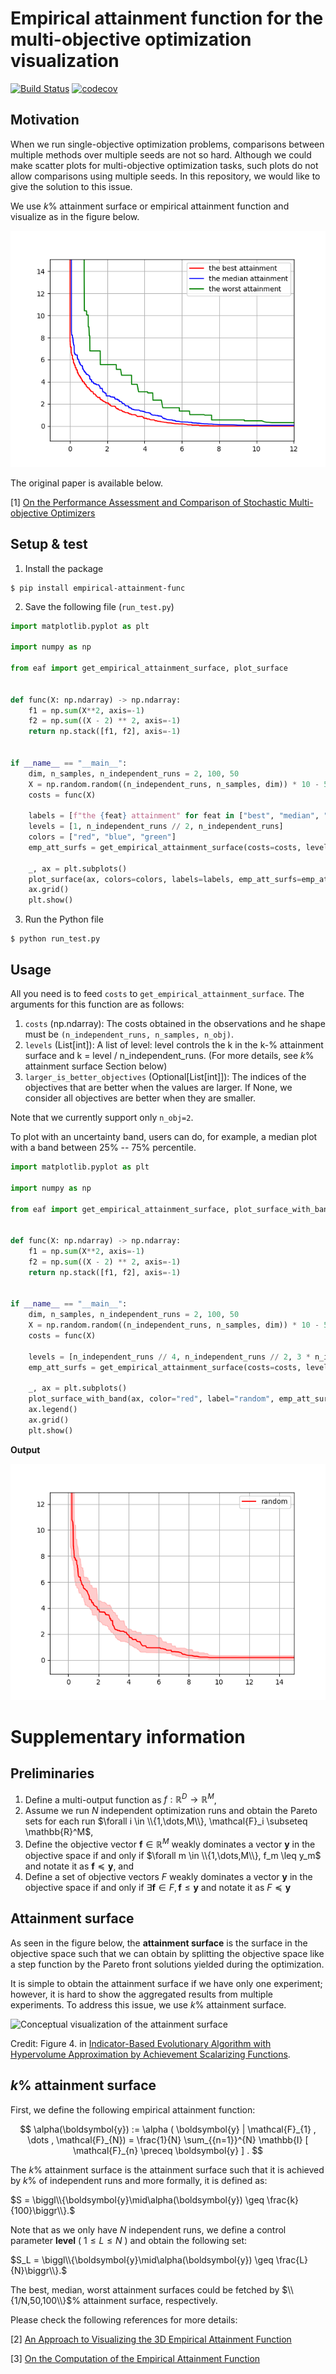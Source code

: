 # Empirical attainment function for the multi-objective optimization visualization

[![Build Status](https://github.com/nabenabe0928/empirical-attainment-func/workflows/Functionality%20test/badge.svg?branch=main)](https://github.com/nabenabe0928/empirical-attainment-func)
[![codecov](https://codecov.io/gh/nabenabe0928/empirical-attainment-func/branch/main/graph/badge.svg?token=P3MJPKA8H7)](https://codecov.io/gh/nabenabe0928/empirical-attainment-func)

## Motivation

When we run single-objective optimization problems, comparisons between multiple methods over multiple seeds are not so hard.
Although we could make scatter plots for multi-objective optimization tasks, such plots do not allow comparisons using multiple seeds.
In this repository, we would like to give the solution to this issue.

We use $k$% attainment surface or empirical attainment function and visualize as in the figure below.

![Demo of the attainment surface](figs/demo.png)

The original paper is available below.

[1] [On the Performance Assessment and Comparison of Stochastic Multi-objective Optimizers](https://eden.dei.uc.pt/~cmfonsec/fonseca-ppsn1996-reprint.pdf)

## Setup & test

1. Install the package

```shell
$ pip install empirical-attainment-func
```

2. Save the following file (`run_test.py`)

```python
import matplotlib.pyplot as plt

import numpy as np

from eaf import get_empirical_attainment_surface, plot_surface


def func(X: np.ndarray) -> np.ndarray:
    f1 = np.sum(X**2, axis=-1)
    f2 = np.sum((X - 2) ** 2, axis=-1)
    return np.stack([f1, f2], axis=-1)


if __name__ == "__main__":
    dim, n_samples, n_independent_runs = 2, 100, 50
    X = np.random.random((n_independent_runs, n_samples, dim)) * 10 - 5
    costs = func(X)

    labels = [f"the {feat} attainment" for feat in ["best", "median", "worst"]]
    levels = [1, n_independent_runs // 2, n_independent_runs]
    colors = ["red", "blue", "green"]
    emp_att_surfs = get_empirical_attainment_surface(costs=costs, levels=levels)

    _, ax = plt.subplots()
    plot_surface(ax, colors=colors, labels=labels, emp_att_surfs=emp_att_surfs)
    ax.grid()
    plt.show()

```

3. Run the Python file

```shell
$ python run_test.py
```

## Usage

All you need is to feed `costs` to `get_empirical_attainment_surface`.
The arguments for this function are as follows:
1. `costs` (np.ndarray): The costs obtained in the observations and he shape must be `(n_independent_runs, n_samples, n_obj)`.
2. `levels` (List[int]): A list of level: level controls the k in the k-% attainment surface and k = level / n_independent_runs. (For more details, see $k$% attainment surface Section below)
3. `larger_is_better_objectives` (Optional[List[int]]): The indices of the objectives that are better when the values are larger. If None, we consider all objectives are better when they are smaller.

Note that we currently support only `n_obj=2`.

To plot with an uncertainty band, users can do, for example, a median plot with a band between 25% -- 75% percentile.

```python
import matplotlib.pyplot as plt

import numpy as np

from eaf import get_empirical_attainment_surface, plot_surface_with_band


def func(X: np.ndarray) -> np.ndarray:
    f1 = np.sum(X**2, axis=-1)
    f2 = np.sum((X - 2) ** 2, axis=-1)
    return np.stack([f1, f2], axis=-1)


if __name__ == "__main__":
    dim, n_samples, n_independent_runs = 2, 100, 50
    X = np.random.random((n_independent_runs, n_samples, dim)) * 10 - 5
    costs = func(X)

    levels = [n_independent_runs // 4, n_independent_runs // 2, 3 * n_independent_runs // 4]
    emp_att_surfs = get_empirical_attainment_surface(costs=costs, levels=levels)

    _, ax = plt.subplots()
    plot_surface_with_band(ax, color="red", label="random", emp_att_surfs=emp_att_surfs)
    ax.legend()
    ax.grid()
    plt.show()

```

**Output**

![Demo of the attainment surface with a band](figs/demo_with_band.png)


# Supplementary information
## Preliminaries
1. Define a multi-output function as $f: \mathbb{R}^D \rightarrow \mathbb{R}^M$,
2. Assume we run $N$ independent optimization runs and obtain the Pareto sets for each run $\forall i \in \\{1,\dots,M\\}, \mathcal{F}_i \subseteq \mathbb{R}^M$,
3. Define the objective vector $\boldsymbol{f} \in \mathbb{R}^M$ weakly dominates a vector $\boldsymbol{y}$ in the objective space if and only if $\forall m \in \\{1,\dots,M\\}, f_m \leq y_m$ and notate it as $\boldsymbol{f} \preceq \boldsymbol{y}$, and
4. Define a set of objective vectors $F$ weakly dominates  a vector $\boldsymbol{y}$ in the objective space if and only if $\exists \boldsymbol{f} \in F, \boldsymbol{f} \leq \boldsymbol{y}$ and notate it as $F \preceq \boldsymbol{y}$


## Attainment surface

As seen in the figure below, the **attainment surface** is the surface in the objective space such that we can obtain by splitting the objective space like a step function by the Pareto front solutions yielded during the optimization.

It is simple to obtain the attainment surface if we have only one experiment;
however, it is hard to show the aggregated results from multiple experiments.
To address this issue, we use $k$% attainment surface.

![Conceptual visualization of the attainment surface](figs/attainment-surface.png)

Credit: Figure 4. in [Indicator-Based Evolutionary Algorithm with Hypervolume Approximation by Achievement Scalarizing Functions](https://dl.acm.org/doi/pdf/10.1145/1830483.1830578?casa_token=wAx-0-6HgLYAAAAA:LTZmyz4H20nnS9aaTJhQA84UejRISpWK_iCkl33LIT2ER6higBIahESB3x9-yZEq8jVkR9BzSjzMPQ).

## $k$% attainment surface
First, we define the following empirical attainment function:

$$
\alpha(\boldsymbol{y}) := \alpha ( \boldsymbol{y} |  \mathcal{F}_{1} , \dots , \mathcal{F}_{N})  = \frac{1}{N} \sum_{{n=1}}^{N} \mathbb{I} [ \mathcal{F}_{n} \preceq \boldsymbol{y} ] .
$$

The $k$% attainment surface is the attainment surface such that it is achieved by $k$% of independent runs and more formally, it is defined as:

$S = \biggl\\{\boldsymbol{y}\mid\alpha(\boldsymbol{y}) \geq \frac{k}{100}\biggr\\}.$

Note that as we only have $N$ independent runs, we define a control parameter **level** ( $1 \leq L \leq N$ ) and obtain the following set:

$S_L = \biggl\\{\boldsymbol{y}\mid\alpha(\boldsymbol{y}) \geq \frac{L}{N}\biggr\\}.$

The best, median, worst attainment surfaces could be fetched by $\\{1/N,50,100\\}$% attainment surface, respectively.

Please check the following references for more details:

[2] [An Approach to Visualizing the 3D Empirical Attainment Function](https://dl.acm.org/doi/pdf/10.1145/2464576.2482716?casa_token=b9vWo8MI3i8AAAAA:4UaDmmM1YgQFVo-vEQdNKvk9-12RTT8sO7n16CQIvneP_J33w_eGo2wYhfphwufqY5OcYPYj_Gc3mA)

[3] [On the Computation of the Empirical Attainment Function](https://citeseerx.ist.psu.edu/viewdoc/download?doi=10.1.1.705.1929&rep=rep1&type=pdf)
